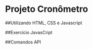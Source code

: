 
# Projeto Cronômetro

##Utilizando HTML, CSS e Javascript

##Exercício JavasCript

##Comandos API

